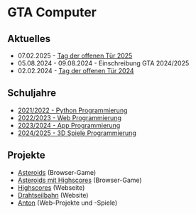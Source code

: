 # GTA Computer

## Aktuelles

- 07.02.2025 - [Tag der offenen Tür 2025](tdot25)
- 05.08.2024 - 09.08.2024 - Einschreibung GTA 2024/2025
- 02.02.2024 - [Tag der offenen Tür 2024](tdot24)

## Schuljahre

- [2021/2022 - Python Programmierung](2021)
- [2022/2023 - Web Programmierung](2022)
- [2023/2024 - App Programmierung](2023)
- [2024/2025 - 3D Spiele Programmierung](2024)

## Projekte

- [Asteroids](asteroids) (Browser-Game)
- [Asteroids mit Highscores](https://astroidsgame.web.app/) (Browser-Game)
- [Highscores](https://highscore-tdot.web.app/) (Webseite)
- [Drahtseilbahn](drahtseilbahn) (Website)
- [Anton](anton) (Web-Projekte und -Spiele)